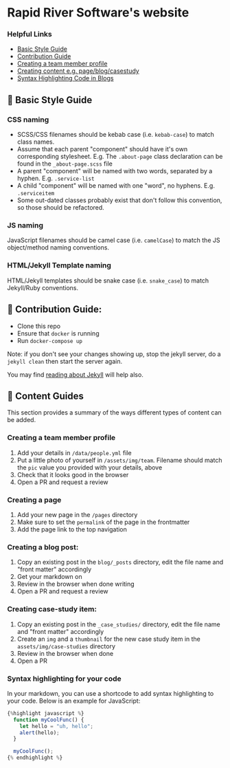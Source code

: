 # Rapid River Software's website
### Helpful Links
- [Basic Style Guide](#-basic-style-guide)
- [Contribution Guide](#-contribution-guide)
- [Creating a team member profile](#creating-a-team-member-profile)
- [Creating content e.g. page/blog/casestudy](#-content-guides)
- [Syntax Highlighting Code in Blogs](#syntax-highlighting-for-your-code)

## 🎨 Basic Style Guide
### CSS naming
- SCSS/CSS filenames should be kebab case (i.e. `kebab-case`) to match class names.
- Assume that each parent "component" should have it's own corresponding stylesheet. E.g. The `.about-page` class declaration can be found in the `_about-page.scss` file
- A parent "component" will be named with two words, separated by a hyphen. E.g. `.service-list`
- A child "component" will be named with one "word", no hyphens. E.g. `.serviceitem`
- Some out-dated classes probably exist that don't follow this convention, so those should be refactored.

### JS naming
JavaScript filenames should be camel case (i.e. `camelCase`) to match the JS object/method naming conventions.

### HTML/Jekyll Template naming
HTML/Jekyll templates should be snake case (i.e. `snake_case`) to match Jekyll/Ruby conventions.


## 💞 Contribution Guide:
- Clone this repo
- Ensure that `docker` is running
- Run `docker-compose up`

Note: if you don't see your changes showing up, stop the jekyll server, do a `jekyll clean` then start the server again.

You may find [reading about Jekyll](https://jekyllrb.com) will help also.

## 📓 Content Guides
This section provides a summary of the ways different types of content can be added.

### Creating a team member profile
1. Add your details in `/data/people.yml` file
2. Put a little photo of yourself in `/assets/img/team`. Filename should match the `pic` value you provided with your details, above
3. Check that it looks good in the browser
4. Open a PR and request a review

### Creating a page
1. Add your new page in the `/pages` directory
2. Make sure to set the `permalink` of the page in the frontmatter
3. Add the page link to the top navigation

### Creating a blog post:
1. Copy an existing post in the `blog/_posts` directory, edit the file name and "front matter" accordingly
2. Get your markdown on
3. Review in the browser when done writing
4. Open a PR and request a review

### Creating case-study item:
1. Copy an existing post in the `_case_studies/` directory, edit the file name and "front matter" accordingly
2. Create an `img` and a `thumbnail` for the new case study item in the `assets/img/case-studies` directory
3. Review in the browser when done
4. Open a PR

### Syntax highlighting for your code
In your markdown, you can use a shortcode to add syntax highlighting to your code. Below is an example for JavaScript:
```javascript
{%highlight javascript %}
  function myCoolFunc() {
    let hello = "uh, hello";
    alert(hello);
  }

  myCoolFunc();
{% endhighlight %}
```
